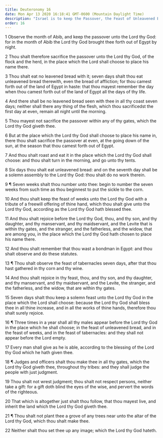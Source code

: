 ```yaml
---
title: Deuteronomy 16
date: Mon Apr 13 2020 16:18:41 GMT-0600 (Mountain Daylight Time)
description: "Israel is to keep the Passover, the Feast of Unleavened Bread, the Feast of Weeks, and the Feast of Tabernacles—All males are to appear annually before the Lord at these three feasts—Judges are not to make dishonest judgments nor take gifts."
order: 16
---
```


1 Observe the month of Abib, and keep the passover unto the Lord thy God: for in the month of Abib the Lord thy God brought thee forth out of Egypt by night.

2 Thou shalt therefore sacrifice the passover unto the Lord thy God, of the flock and the herd, in the place which the Lord shall choose to place his name there.

3 Thou shalt eat no leavened bread with it; seven days shalt thou eat unleavened bread therewith, even the bread of affliction; for thou camest forth out of the land of Egypt in haste: that thou mayest remember the day when thou camest forth out of the land of Egypt all the days of thy life.

4 And there shall be no leavened bread seen with thee in all thy coast seven days; neither shall there any thing of the flesh, which thou sacrificedst the first day at even, remain all night until the morning.

5 Thou mayest not sacrifice the passover within any of thy gates, which the Lord thy God giveth thee.

6 But at the place which the Lord thy God shall choose to place his name in, there thou shalt sacrifice the passover at even, at the going down of the sun, at the season that thou camest forth out of Egypt.

7 And thou shalt roast and eat it in the place which the Lord thy God shall choose: and thou shalt turn in the morning, and go unto thy tents.

8 Six days thou shalt eat unleavened bread: and on the seventh day shall be a solemn assembly to the Lord thy God: thou shalt do no work therein.

9 ¶ Seven weeks shalt thou number unto thee: begin to number the seven weeks from such time as thou beginnest to put the sickle to the corn.

10 And thou shalt keep the feast of weeks unto the Lord thy God with a tribute of a freewill offering of thine hand, which thou shalt give unto the Lord thy God, according as the Lord thy God hath blessed thee.

11 And thou shalt rejoice before the Lord thy God, thou, and thy son, and thy daughter, and thy manservant, and thy maidservant, and the Levite that is within thy gates, and the stranger, and the fatherless, and the widow, that are among you, in the place which the Lord thy God hath chosen to place his name there.

12 And thou shalt remember that thou wast a bondman in Egypt: and thou shalt observe and do these statutes.

13 ¶ Thou shalt observe the feast of tabernacles seven days, after that thou hast gathered in thy corn and thy wine.

14 And thou shalt rejoice in thy feast, thou, and thy son, and thy daughter, and thy manservant, and thy maidservant, and the Levite, the stranger, and the fatherless, and the widow, that are within thy gates.

15 Seven days shalt thou keep a solemn feast unto the Lord thy God in the place which the Lord shall choose: because the Lord thy God shall bless thee in all thine increase, and in all the works of thine hands, therefore thou shalt surely rejoice.

16 ¶ Three times in a year shall all thy males appear before the Lord thy God in the place which he shall choose; in the feast of unleavened bread, and in the feast of weeks, and in the feast of tabernacles: and they shall not appear before the Lord empty.

17 Every man shall give as he is able, according to the blessing of the Lord thy God which he hath given thee.

18 ¶ Judges and officers shalt thou make thee in all thy gates, which the Lord thy God giveth thee, throughout thy tribes: and they shall judge the people with just judgment.

19 Thou shalt not wrest judgment; thou shalt not respect persons, neither take a gift: for a gift doth blind the eyes of the wise, and pervert the words of the righteous.

20 That which is altogether just shalt thou follow, that thou mayest live, and inherit the land which the Lord thy God giveth thee.

21 ¶ Thou shalt not plant thee a grove of any trees near unto the altar of the Lord thy God, which thou shalt make thee.

22 Neither shalt thou set thee up any image; which the Lord thy God hateth.

